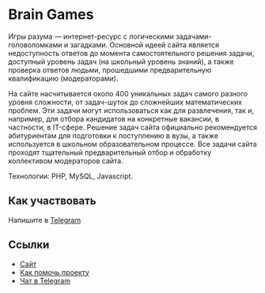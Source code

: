 # Brain Games

Игры разума — интернет-ресурс с логическими задачами-головоломками и загадками. Основной идеей сайта является недоступность ответов до момента самостоятельного решения задачи, доступный уровень задач (на школьный уровень знаний), а также проверка ответов людьми, прошедшими предварительную квалификацию (модераторами).

На сайте насчитывается около 400 уникальных задач самого разного уровня сложности, от задач-шуток до сложнейших математических проблем. Эти задачи могут использоваться как для развлечения, так и, например, для отбора кандидатов на конкретные вакансии, в частности, в IT-сфере. Решение задач сайта официально рекомендуется абитуриентам для подготовки к поступлению в вузы, а также используется в школьном образовательном процессе. Все задачи сайта проходят тщательный предварительный отбор и обработку коллективом модераторов сайта.

Технологии: PHP, MySQL, Javascript.

## Как участвовать

Напишите в [Telegram](https://t.me/ddt79)

## Ссылки

* [Сайт](http://braingames.ru/)
* [Как помочь проекту](https://braingames.ru/?path=help#help__part)
* [Чат в Telegram](https://t.me/braingames_ru)
